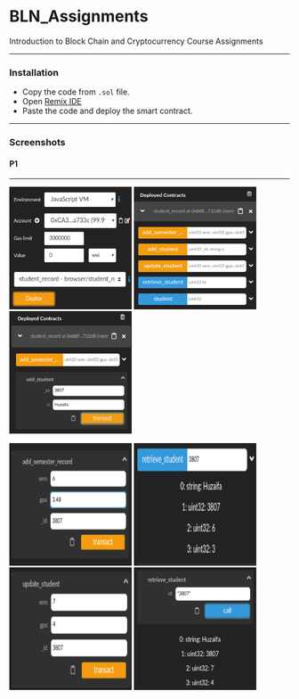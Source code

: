 # BLN_Assignments
Introduction to Block Chain and Cryptocurrency Course Assignments
___

### Installation
- Copy the code from `.sol` file.
- Open [Remix IDE](http://remix.ethereum.org/)
- Paste the code and deploy the smart contract.
___

### Screenshots

#### P1
___
   <img src="https://github.com/huzaifaa926/BLN_Assignments/blob/master/assets/A3P1SS1.png" width="220" height="220">   <img src="https://github.com/huzaifaa926/BLN_Assignments/blob/master/assets/A3P1SS2.png" width="220" height="220">   <img src="https://github.com/huzaifaa926/BLN_Assignments/blob/master/assets/A3P1SS3.png" width="220" height="220">
   &nbsp;
   
   <img src="https://github.com/huzaifaa926/BLN_Assignments/blob/master/assets/A3P1SS4.png" width="220" height="220">   <img src="https://github.com/huzaifaa926/BLN_Assignments/blob/master/assets/A3P1SS5.png" width="220" height="220">   <img src="https://github.com/huzaifaa926/BLN_Assignments/blob/master/assets/A3P1SS6.png" width="220" height="220">
   <img src="https://github.com/huzaifaa926/BLN_Assignments/blob/master/assets/A3P1SS7.png" width="220" height="220">
